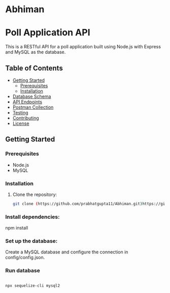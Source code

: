 # Abhiman
# Poll Application API

This is a RESTful API for a poll application built using Node.js with Express and MySQL as the database.

## Table of Contents

- [Getting Started](#getting-started)
  - [Prerequisites](#prerequisites)
  - [Installation](#installation)
- [Database Schema](#database-schema)
- [API Endpoints](#api-endpoints)
- [Postman Collection](#postman-collection)
- [Testing](#testing)
- [Contributing](#contributing)
- [License](#license)

## Getting Started

### Prerequisites

- Node.js
- MySQL

### Installation

1. Clone the repository:

   ```bash
   git clone (https://github.com/prabhatgupta11/Abhiman.git)https://github.com/prabhatgupta11/Abhiman.git

### Install dependencies:

npm install


### Set up the database:

Create a MySQL database and configure the connection in config/config.json.

### Run database 



```bash

npx sequelize-cli mysql2

